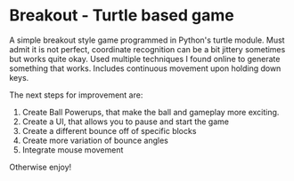# Breakout - Turtle based game

A simple breakout style game programmed in Python's turtle module. Must admit it is not perfect, coordinate recognition can be a bit jittery sometimes but works quite okay.
Used multiple techniques I found online to generate something that works. Includes continuous movement upon holding down keys.

The next steps for improvement are:
1. Create Ball Powerups, that make the ball and gameplay more exciting.
2. Create a UI, that allows you to pause and start the game
3. Create a different bounce off of specific blocks
4. Create more variation of bounce angles
5. Integrate mouse movement

Otherwise enjoy!
